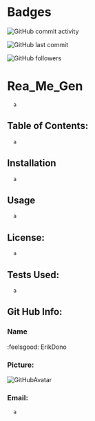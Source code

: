 
# Badges
![GitHub commit activity](https://img.shields.io/github/commit-activity/m/ErikDono/Rea_Me_Gen)

![GitHub last commit](https://img.shields.io/github/last-commit/ErikDono/Rea_Me_Gen)

![GitHub followers](https://img.shields.io/github/followers/ErikDono?style=social)


# Rea_Me_Gen 

      a 

## Table of Contents:
      a 

## Installation
      a 

## Usage
      a 

## License:
      a 

## Tests Used:
      a 

## Git Hub Info:
### Name
  :feelsgood:  ErikDono
### Picture:
![GitHubAvatar](https://avatars2.githubusercontent.com/u/61159557?v=4) 

### Email:
      a 

        
